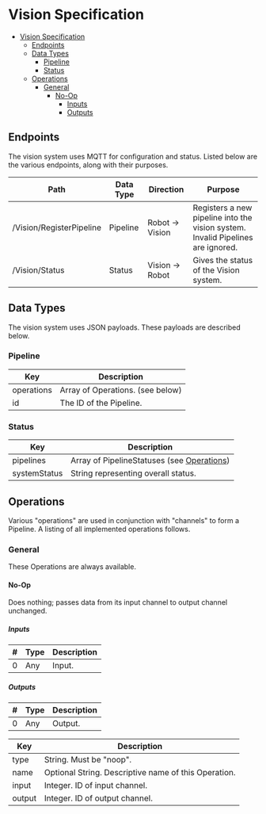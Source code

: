 # Vision Specification
- [Vision Specification](#vision-specification)
    - [Endpoints](#endpoints)
    - [Data Types](#data-types)
        - [Pipeline](#pipeline)
        - [Status](#status)
    - [Operations](#operations)
        - [General](#general)
            - [No-Op](#no-op)
                - [Inputs](#inputs)
                - [Outputs](#outputs)
  
## Endpoints
The vision system uses MQTT for configuration and status. Listed below are the various endpoints, along with their purposes.

| Path                     | Data Type | Direction       | Purpose                                                                         |
| ------------------------ | --------- | --------------- | ------------------------------------------------------------------------------- |
| /Vision/RegisterPipeline | Pipeline  | Robot -> Vision | Registers a new pipeline into the vision system. Invalid Pipelines are ignored. |
| /Vision/Status           | Status    | Vision -> Robot | Gives the status of the Vision system.                                          |

## Data Types
The vision system uses JSON payloads. These payloads are described below.

### Pipeline
| Key        | Description                      |
| ---------- | -------------------------------- |
| operations | Array of Operations. (see below) |
| id         | The ID of the Pipeline.          |

### Status
| Key          | Description                                               |
| ------------ | --------------------------------------------------------- |
| pipelines    | Array of PipelineStatuses (see [Operations](#operations)) |
| systemStatus | String representing overall status.                       |

## Operations
Various "operations" are used in conjunction with "channels" to form a Pipeline. A listing of all implemented operations follows.

### General
These Operations are always available.

#### No-Op
Does nothing; passes data from its input channel to output channel unchanged.

##### Inputs
| #   | Type | Description |
| --- | ---- | ----------- |
| 0   | Any  | Input.      |

##### Outputs
| #   | Type | Description |
| --- | ---- | ----------- |
| 0   | Any  | Output.      |

| Key    | Description                                          |
| ------ | ---------------------------------------------------- |
| type   | String. Must be "noop".                              |
| name   | Optional String. Descriptive name of this Operation. |
| input  | Integer. ID of input channel.                        |
| output | Integer. ID of output channel.                       |
